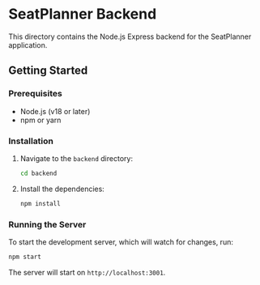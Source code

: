 
# SeatPlanner Backend

This directory contains the Node.js Express backend for the SeatPlanner application.

## Getting Started

### Prerequisites

- Node.js (v18 or later)
- npm or yarn

### Installation

1.  Navigate to the `backend` directory:
    ```sh
    cd backend
    ```
2.  Install the dependencies:
    ```sh
    npm install
    ```

### Running the Server

To start the development server, which will watch for changes, run:

```sh
npm start
```

The server will start on `http://localhost:3001`.

